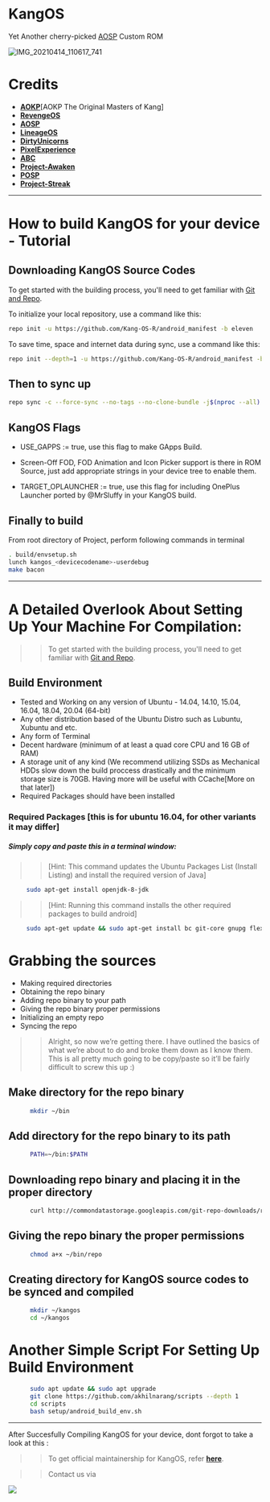 # KangOS

<centre> Yet Another cherry-picked [AOSP](https://source.android.com/) Custom ROM <centre/>


![IMG_20210414_110617_741](https://user-images.githubusercontent.com/66476963/114659794-d9dbd600-9d11-11eb-90c9-c17fea4c399b.jpg)

Credits
=======

 * [**AOKP**](https://github.com/AOKP)[AOKP The Original Masters of Kang]
 * [**RevengeOS**](https://github.com/RevengeOS)
 * [**AOSP**](https://android.googlesource.com)
 * [**LineageOS**](https://github.com/LineageOS)
 * [**DirtyUnicorns**](https://github.com/dirtyunicorns)
 * [**PixelExperience**](https://github.com/PixelExperience)
 * [**ABC**](https://github.com/ezio84?tab=repositories)
 * [**Project-Awaken**](https://github.com/Project-Awaken)
 * [**POSP**](https://github.com/PotatoProject)
 * [**Project-Streak**](https://github.com/ProjectStreak)

-----------------------------------------------------------------------------

How to build KangOS for your device - Tutorial
==============================================

Downloading KangOS Source Codes
-------------------------------

To get started with the building process, you'll need to get familiar with [Git and Repo](http://source.android.com/source/using-repo.html).

To initialize your local repository, use a command like this:

```bash
repo init -u https://github.com/Kang-OS-R/android_manifest -b eleven
```
To save time, space and internet data during sync, use a command like this:

```bash
repo init --depth=1 -u https://github.com/Kang-OS-R/android_manifest -b eleven
```

Then to sync up
---------------

```bash
repo sync -c --force-sync --no-tags --no-clone-bundle -j$(nproc --all) --optimized-fetch --prune
```

KangOS Flags
------------

- USE_GAPPS := true, use this flag to make GApps Build.

- Screen-Off FOD, FOD Animation and Icon Picker support is there in ROM Source, just add appropriate strings in your device tree to enable them.

- TARGET_OPLAUNCHER := true, use this flag for including OnePlus Launcher ported by @MrSluffy in your KangOS build.

Finally to build
----------------

From root directory of Project, perform following commands in terminal


```bash
. build/envsetup.sh
lunch kangos_<devicecodename>-userdebug
make bacon
```
-----------------------------------------------------------------------------

A Detailed Overlook About Setting Up Your Machine For Compilation:
==================================================================

>> To get started with the building process, you'll need to get familiar with [Git and Repo](http://source.android.com/source/using-repo.html).

Build Environment
-----------------

- Tested and Working on any version of Ubuntu - 14.04, 14.10, 15.04, 16.04, 18.04, 20.04 (64-bit)
- Any other distribution based of the Ubuntu Distro such as Lubuntu, Xubuntu and etc.
- Any form of Terminal
- Decent hardware (minimum of at least a quad core CPU and 16 GB of RAM)
- A storage unit of any kind (We recommend utilizing SSDs as Mechanical HDDs slow down the build proccess drastically and the minimum storage size is 70GB. Having more will be useful with CCache[More on that later])
- Required Packages should have been installed

### Required Packages [this is for ubuntu 16.04, for other variants it may differ]
##### Simply copy and paste this in a terminal window:
>> [Hint: This command updates the Ubuntu Packages List (Install Listing) and install the required version of Java]

```bash
     sudo apt-get install openjdk-8-jdk
```
>> [Hint: Running this command installs the other required packages to build android]

```bash
     sudo apt-get update && sudo apt-get install bc git-core gnupg flex bison gperf libsdl1.2-dev libesd0-dev libwxgtk3.0-dev squashfs-tools build-essential zip curl libncurses5-dev zlib1g-dev openjdk-8-jre openjdk-8-jdk pngcrush schedtool libxml2 libxml2-utils xsltproc lzop libc6-dev schedtool g++-multilib lib32z1-dev lib32ncurses5-dev lib32readline6-dev gcc-multilib maven tmux screen w3m ncftp adb fastboot repo python default-jdk
```

Grabbing the sources
====================

- Making required directories
- Obtaining the repo binary
- Adding repo binary to your path
- Giving the repo binary proper permissions
- Initializing an empty repo
- Syncing the repo

>> Alright, so now we’re getting there. I have outlined the basics of what we’re about to do and broke them down as I know them. This is all pretty much going to be copy/paste so it’ll be fairly difficult to screw this up :)

Make directory for the repo binary
----------------------------------

```bash
      mkdir ~/bin
```

Add directory for the repo binary to its path
---------------------------------------------

```bash
      PATH=~/bin:$PATH
```

Downloading repo binary and placing it in the proper directory
--------------------------------------------------------------

```bash
      curl http://commondatastorage.googleapis.com/git-repo-downloads/repo > ~/bin/repo
```

Giving the repo binary the proper permissions
---------------------------------------------

```bash
      chmod a+x ~/bin/repo
```

Creating directory for KangOS source codes to be synced and compiled
--------------------------------------------------------------------

```bash
      mkdir ~/kangos
      cd ~/kangos
```

Another Simple Script For Setting Up Build Environment
======================================================

```bash
      sudo apt update && sudo apt upgrade
      git clone https://github.com/akhilnarang/scripts --depth 1
      cd scripts
      bash setup/android_build_env.sh
```

-----------------------------------------------------------------------------------------------

After Succesfully Compiling KangOS for your device, dont forgot to take a look at this : 

>> To get official maintainership for KangOS, refer [**here**](https://telegra.ph/Apply-for-KANG-OS-Official-11-26).

>> Contact us via   <a href="https://t.me/kangos">
<img src="https://img.shields.io/badge/Telegram-Chat-blue?style=for-the-badge">


